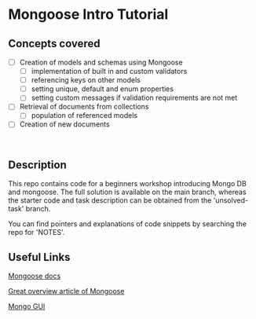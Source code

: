 # Mongoose Intro Tutorial

## Concepts covered

- [ ] Creation of models and schemas using Mongoose
  - [ ] implementation of built in and custom validators
  - [ ] referencing keys on other models
  - [ ] setting unique, default and enum properties
  - [ ] setting custom messages if validation requirements are not met
- [ ] Retrieval of documents from collections
  - [ ] population of referenced models
- [ ] Creation of new documents

<br>

## Description

This repo contains code for a beginners workshop introducing Mongo DB and mongoose. The full solution is available on the main branch, whereas the starter code and task description can be obtained from the 'unsolved-task' branch.

You can find pointers and explanations of code snippets by searching the repo for 'NOTES'.

## Useful Links

[Mongoose docs](https://mongoosejs.com/)

[Great overview article of Mongoose](https://blog.cloudboost.io/everything-you-need-to-know-about-mongoose-63fcf8564d52)

[Mongo GUI](https://robomongo.org/download)

